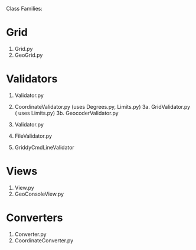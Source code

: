 Class Families:

Grid
====

1. Grid.py
2. GeoGrid.py

Validators
==========

1. Validator.py
2. CoordinateValidator.py (uses Degrees.py, Limits.py)
3a. GridValidator.py      ( uses Limits.py)
3b. GeocoderValidator.py

1. Validator.py
2. FileValidator.py
3. GriddyCmdLineValidator

Views
=====

1. View.py
2. GeoConsoleView.py

Converters
==========

1. Converter.py
2. CoordinateConverter.py
